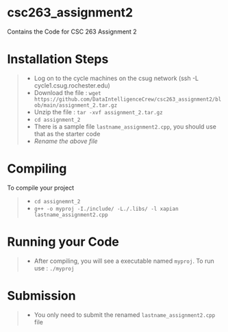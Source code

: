 # csc263_assignment2
Contains the Code for CSC 263 Assignment 2

# Installation Steps
> - Log on to the cycle machines on the csug network (ssh -L <username> cycle1.csug.rochester.edu)
> - Download the file : `wget https://github.com/DataIntelligenceCrew/csc263_assignment2/blob/main/assignment_2.tar.gz`
> - Unzip the file : `tar -xvf assignment_2.tar.gz`
> - `cd assignment_2`
> - There is a sample file `lastname_assignment2.cpp`, you should use that as the starter code
> - *Rename the above file*
  
# Compiling
To compile your project
> - `cd assignemnt_2`
> - `g++ -o myproj -I./include/ -L./.libs/ -l xapian lastname_assignment2.cpp`

# Running your Code
> - After compiling, you will see a executable named `myproj`. To run use : `./myproj`
  
# Submission
> - You only need to submit the renamed `lastname_assignment2.cpp` file
